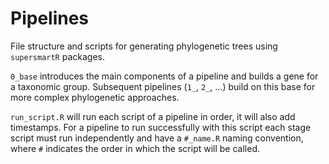 # Pipelines

File structure and scripts for generating phylogenetic trees using `supersmartR` packages.

`0_base` introduces the main components of a pipeline and builds a gene for a taxonomic group.
Subsequent pipelines (`1_`, `2_`, ...) build on this base for more complex phylogenetic approaches.

`run_script.R` will run each script of a pipeline in order, it will also add
timestamps. For a pipeline to run successfully with this script each stage
script must run independently and have a `#_name.R` naming convention, where `#`
indicates the order in which the script will be called.
